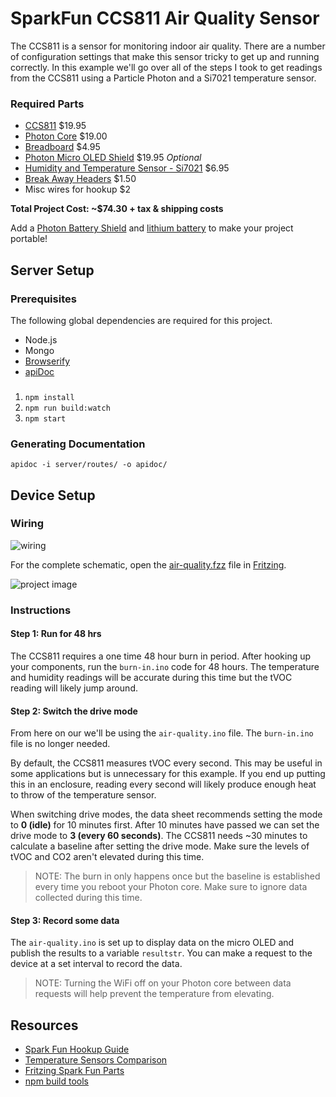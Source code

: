 # SparkFun CCS811 Air Quality Sensor

The CCS811 is a sensor for monitoring indoor air quality. There are a number of configuration settings that make this sensor tricky to get up and running correctly. In this example we'll go over all of the steps I took to get readings from the CCS811 using a Particle Photon and a Si7021 temperature sensor.

### Required Parts

- [CCS811](https://www.sparkfun.com/products/14193) $19.95
- [Photon Core](https://store.particle.io/) $19.00
- [Breadboard](https://www.sparkfun.com/products/12002) $4.95
- [Photon Micro OLED Shield](https://www.sparkfun.com/products/13628) $19.95 *Optional*
- [Humidity and Temperature Sensor - Si7021](https://www.sparkfun.com/products/13763) $6.95
- [Break Away Headers](https://www.sparkfun.com/products/116) $1.50
- Misc wires for hookup $2

**Total Project Cost: ~$74.30 + tax & shipping costs**

Add a [Photon Battery Shield](https://www.sparkfun.com/products/13626) and [lithium battery](https://www.sparkfun.com/products/13851) to make your project portable!

## Server Setup

### Prerequisites

The following global dependencies are required for this project.

- Node.js
- Mongo
- [Browserify](https://www.npmjs.com/package/browserify)
- [apiDoc](http://apidocjs.com/#install)

###

1. `npm install`
1. `npm run build:watch`
1. `npm start`

### Generating Documentation

`apidoc -i server/routes/ -o apidoc/`

## Device Setup

### Wiring

![wiring](images/wiring.png)

For the complete schematic, open the [air-quality.fzz](https://github.com/blackcj/SparkFunCCS811/blob/master/images/air_quality.fzz) file in [Fritzing](http://fritzing.org/home/).

![project image](images/project-image.jpg)

### Instructions

#### Step 1: Run for 48 hrs

The CCS811 requires a one time 48 hour burn in period. After hooking up your components, run the `burn-in.ino` code for 48 hours. The temperature and humidity readings will be accurate during this time but the tVOC reading will likely jump around.

#### Step 2: Switch the drive mode

From here on our we'll be using the `air-quality.ino` file. The `burn-in.ino` file is no longer needed.

By default, the CCS811 measures tVOC every second. This may be useful in some applications but is unnecessary for this example. If you end up putting this in an enclosure, reading every second will likely produce enough heat to throw of the temperature sensor.

When switching drive modes, the data sheet recommends setting the mode to **0 (idle)** for 10 minutes first. After 10 minutes have passed we can set the drive mode to **3 (every 60 seconds)**. The CCS811 needs ~30 minutes to calculate a baseline after setting the drive mode. Make sure the levels of tVOC and CO2 aren't elevated during this time.

> NOTE: The burn in only happens once but the baseline is established every time you reboot your Photon core. Make sure to ignore data collected during this time.

#### Step 3: Record some data

The `air-quality.ino` is set up to display data on the micro OLED and publish the results to a variable `resultstr`. You can make a request to the device at a set interval to record the data.

> NOTE: Turning the WiFi off on your Photon core between data requests will help prevent the temperature from elevating.

## Resources

- [Spark Fun Hookup Guide](https://learn.sparkfun.com/tutorials/ccs811-air-quality-breakout-hookup-guide)
- [Temperature Sensors Comparison](http://www.kandrsmith.org/RJS/Misc/Hygrometers/calib_many.html)
- [Fritzing Spark Fun Parts](https://github.com/sparkfun/Fritzing_Parts)
- [npm build tools](https://www.keithcirkel.co.uk/how-to-use-npm-as-a-build-tool/)
